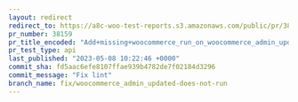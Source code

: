 ```yaml
---
layout: redirect
redirect_to: https://a8c-woo-test-reports.s3.amazonaws.com/public/pr/38159/api/index.html
pr_number: 38159
pr_title_encoded: "Add+missing+woocommerce_run_on_woocommerce_admin_updated+hook+for+RemoteInboxNotificationsEngine+scheduled+action"
pr_test_type: api
last_published: "2023-05-08 10:22:46 +0000"
commit_sha: fd5aac6efe8107ffae939b4782de7f02184d3296
commit_message: "Fix lint"
branch_name: fix/woocommerce_admin_updated-does-not-run
---
```

